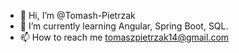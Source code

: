 - 👋 Hi, I’m @Tomash-Pietrzak
- 🌱 I’m currently learning Angular, Spring Boot, SQL.
- 📫 How to reach me tomaszpietrzak14@gmail.com

<!---
Tomash-Pietrzak/Tomash-Pietrzak is a ✨ special ✨ repository because its `README.md` (this file) appears on your GitHub profile.
You can click the Preview link to take a look at your changes.
--->
